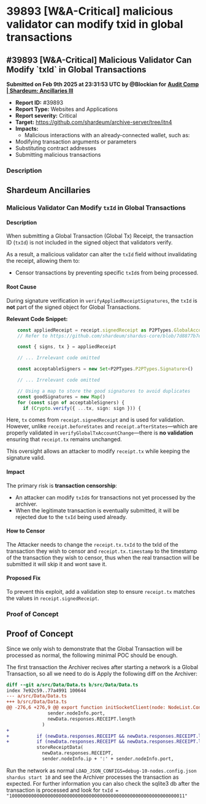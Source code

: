 # 39893 \[W\&A-Critical] malicious validator can modify txid in global transactions

## #39893 \[W\&A-Critical] Malicious Validator Can Modify \`txId\` in Global Transactions

**Submitted on Feb 9th 2025 at 23:31:53 UTC by @Blockian for** [**Audit Comp | Shardeum: Ancillaries III**](https://immunefi.com/audit-competition/audit-comp-shardeum-ancillaries-iii)

* **Report ID:** #39893
* **Report Type:** Websites and Applications
* **Report severity:** Critical
* **Target:** https://github.com/shardeum/archive-server/tree/itn4
* **Impacts:**
  * Malicious interactions with an already-connected wallet, such as:
* Modifying transaction arguments or parameters
* Substituting contract addresses
* Submitting malicious transactions

### Description

## **Shardeum Ancillaries**

### **Malicious Validator Can Modify `txId` in Global Transactions**

#### **Description**

When submitting a Global Transaction (Global Tx) Receipt, the transaction ID (`txId`) is not included in the signed object that validators verify.

As a result, a malicious validator can alter the `txId` field without invalidating the receipt, allowing them to:

* Censor transactions by preventing specific `txId`s from being processed.

#### **Root Cause**

During signature verification in `verifyAppliedReceiptSignatures`, the `txId` is **not** part of the signed object for Global Transactions.

**Relevant Code Snippet:**

```ts
    const appliedReceipt = receipt.signedReceipt as P2PTypes.GlobalAccountsTypes.GlobalTxReceipt
    // Refer to https://github.com/shardeum/shardus-core/blob/7d8877b7e1a5b18140f898a64b932182d8a35298/src/p2p/GlobalAccounts.ts#L294

    const { signs, tx } = appliedReceipt

    // ... Irrelevant code omitted

    const acceptableSigners = new Set<P2PTypes.P2PTypes.Signature>()

    // ... Irrelevant code omitted

    // Using a map to store the good signatures to avoid duplicates
    const goodSignatures = new Map()
    for (const sign of acceptableSigners) {
      if (Crypto.verify({ ...tx, sign: sign })) {
```

Here, `tx` comes from `receipt.signedReceipt` and is used for validation. However, unlike `receipt.beforeStates` and `receipt.afterStates`—which are properly validated in `verifyGlobalTxAccountChange`—there is **no validation** ensuring that `receipt.tx` remains unchanged.

This oversight allows an attacker to modify `receipt.tx` while keeping the signature valid.

#### **Impact**

The primary risk is **transaction censorship**:

* An attacker can modify `txId`s for transactions not yet processed by the archiver.
* When the legitimate transaction is eventually submitted, it will be rejected due to the `txId` being used already.

#### **How to Censor**

The Attacker needs to change the `receipt.tx.txId` to the txId of the transaction they wish to censor and `receipt.tx.timestamp` to the timestamp of the transaction they wish to censor, thus when the real transaction will be submitted it will skip it and wont save it.

#### **Proposed Fix**

To prevent this exploit, add a validation step to ensure `receipt.tx` matches the values in `receipt.signedReceipt`.

### Proof of Concept

## **Proof of Concept**

Since we only wish to demonstrate that the Global Transaction will be processed as normal, the following minimal POC should be enough.

The first transaction the Archiver recives after starting a network is a Global Transaction, so all we need to do is Apply the following diff on the Archiver:

```diff
diff --git a/src/Data/Data.ts b/src/Data/Data.ts
index 7e92c59..77a4991 100644
--- a/src/Data/Data.ts
+++ b/src/Data/Data.ts
@@ -276,6 +276,9 @@ export function initSocketClient(node: NodeList.ConsensusNodeInfo): void {
               sender.nodeInfo.port,
               newData.responses.RECEIPT.length
             )
+          
+          if (newData.responses.RECEIPT && newData.responses.RECEIPT.length > 0) newData.responses.RECEIPT[0].tx.txId = "1000000000000000000000000000000000000000000000000000000000000011"
+          if (newData.responses.RECEIPT && newData.responses.RECEIPT.length > 0) newData.responses.RECEIPT[0].tx.timestamp = 2739055681599
           storeReceiptData(
             newData.responses.RECEIPT,
             sender.nodeInfo.ip + ':' + sender.nodeInfo.port,

```

Run the network as normal `LOAD_JSON_CONFIGS=debug-10-nodes.config.json shardus start 10` and see the Archiver processes the transaction as expected. For further information you can also check the sqlite3 db after the transaction is processed and look for `txId = "1000000000000000000000000000000000000000000000000000000000000011"`

